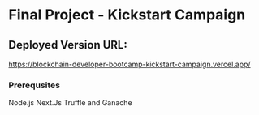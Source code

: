 # Final Project - Kickstart Campaign 

## Deployed Version URL:
https://blockchain-developer-bootcamp-kickstart-campaign.vercel.app/

### Prerequsites 
Node.js 
Next.Js 
Truffle and Ganache 
